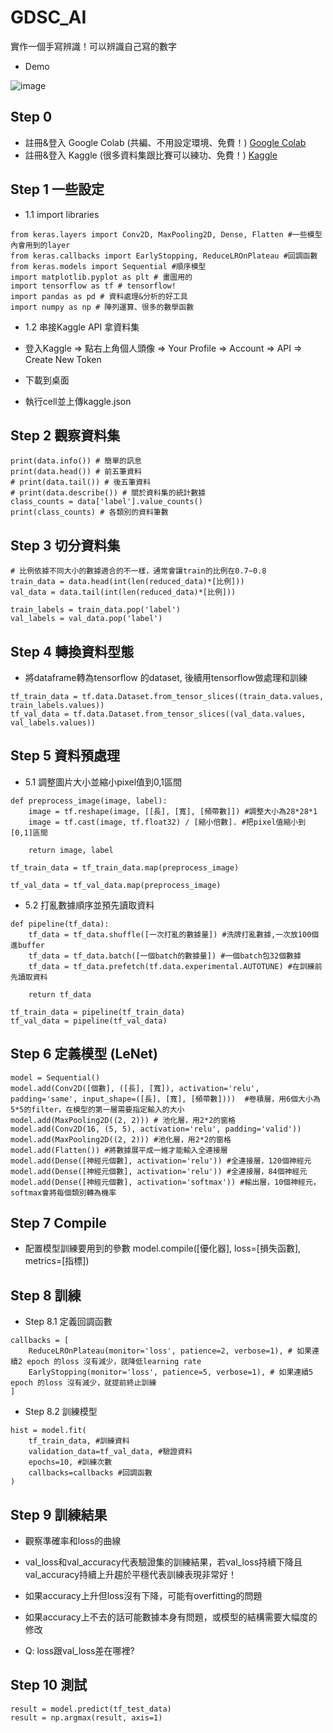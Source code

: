 # GDSC_AI

實作一個手寫辨識！可以辨識自己寫的數字

* Demo

![image](https://github.com/yuchen170/GDSC_AI/assets/89153252/8a809369-8dcb-40d9-bd38-9f8cd9405ceb)

## Step 0
* 註冊&登入 Google Colab (共編、不用設定環境、免費！)
  [Google Colab](https://colab.research.google.com/)
* 註冊&登入 Kaggle (很多資料集跟比賽可以練功、免費！)
  [Kaggle](https://www.kaggle.com/)

## Step 1 一些設定
* 1.1 import libraries
```
from keras.layers import Conv2D, MaxPooling2D, Dense, Flatten #一些模型內會用到的layer
from keras.callbacks import EarlyStopping, ReduceLROnPlateau #回調函數
from keras.models import Sequential #順序模型
import matplotlib.pyplot as plt # 畫圖用的
import tensorflow as tf # tensorflow!
import pandas as pd # 資料處理&分析的好工具
import numpy as np # 陣列運算、很多的數學函數
```
* 1.2 串接Kaggle API 拿資料集

* 登入Kaggle => 點右上角個人頭像 => Your Profile => Account => API => Create New Token
* 下載到桌面
* 執行cell並上傳kaggle.json

## Step 2 觀察資料集

```
print(data.info()) # 簡單的訊息
print(data.head()) # 前五筆資料
# print(data.tail()) # 後五筆資料
# print(data.describe()) # 關於資料集的統計數據
class_counts = data['label'].value_counts()
print(class_counts) # 各類別的資料筆數
```

## Step 3 切分資料集
```
# 比例依據不同大小的數據適合的不一樣，通常會讓train的比例在0.7~0.8
train_data = data.head(int(len(reduced_data)*[比例]))
val_data = data.tail(int(len(reduced_data)*[比例])) 

train_labels = train_data.pop('label')
val_labels = val_data.pop('label')
```

## Step 4 轉換資料型態
* 將dataframe轉為tensorflow 的dataset, 後續用tensorflow做處理和訓練
```
tf_train_data = tf.data.Dataset.from_tensor_slices((train_data.values, train_labels.values))
tf_val_data = tf.data.Dataset.from_tensor_slices((val_data.values, val_labels.values))
```

## Step 5 資料預處理

* 5.1 調整圖片大小並縮小pixel值到0,1區間
```
def preprocess_image(image, label):
    image = tf.reshape(image, [[長], [寬], [頻帶數]]) #調整大小為28*28*1
    image = tf.cast(image, tf.float32) / [縮小倍數]. #把pixel值縮小到[0,1]區間

    return image, label

tf_train_data = tf_train_data.map(preprocess_image)

tf_val_data = tf_val_data.map(preprocess_image)
```

* 5.2 打亂數據順序並預先讀取資料
```
def pipeline(tf_data):
    tf_data = tf_data.shuffle([一次打亂的數據量]) #洗牌打亂數據,一次放100個進buffer
    tf_data = tf_data.batch([一個batch的數據量]) #一個batch包32個數據
    tf_data = tf_data.prefetch(tf.data.experimental.AUTOTUNE) #在訓練前先讀取資料

    return tf_data

tf_train_data = pipeline(tf_train_data)
tf_val_data = pipeline(tf_val_data)
```

## Step 6 定義模型 (LeNet)
```
model = Sequential()
model.add(Conv2D([個數], ([長], [寬]), activation='relu', padding='same', input_shape=([長], [寬], [頻帶數])))  #卷積層，用6個大小為5*5的filter，在模型的第一層需要指定輸入的大小
model.add(MaxPooling2D((2, 2))) # 池化層，用2*2的窗格
model.add(Conv2D(16, (5, 5), activation='relu', padding='valid'))
model.add(MaxPooling2D((2, 2))) #池化層，用2*2的窗格
model.add(Flatten()) #將數據展平成一維才能輸入全連接層
model.add(Dense([神經元個數], activation='relu')) #全連接層，120個神經元
model.add(Dense([神經元個數], activation='relu')) #全連接層，84個神經元
model.add(Dense([神經元個數], activation='softmax')) #輸出層，10個神經元，softmax會將每個類別轉為機率
```

## Step 7 Compile
* 配置模型訓練要用到的參數
model.compile([優化器], loss=[損失函數], metrics=[指標])

## Step 8 訓練

* Step 8.1 定義回調函數
```
callbacks = [
    ReduceLROnPlateau(monitor='loss', patience=2, verbose=1), # 如果連續2 epoch 的loss 沒有減少，就降低learning rate
    EarlyStopping(monitor='loss', patience=5, verbose=1), # 如果連續5 epoch 的loss 沒有減少，就提前終止訓練
]
```
* Step 8.2 訓練模型
```
hist = model.fit(
    tf_train_data, #訓練資料
    validation_data=tf_val_data, #驗證資料
    epochs=10, #訓練次數
    callbacks=callbacks #回調函數
)
```

## Step 9 訓練結果
* 觀察準確率和loss的曲線
* val_loss和val_accuracy代表驗證集的訓練結果，若val_loss持續下降且val_accuracy持續上升趨於平穩代表訓練表現非常好！
* 如果accuracy上升但loss沒有下降，可能有overfitting的問題
* 如果accuracy上不去的話可能數據本身有問題，或模型的結構需要大幅度的修改

* Q: loss跟val_loss差在哪裡?

## Step 10 測試

```
result = model.predict(tf_test_data)
result = np.argmax(result, axis=1)
```
